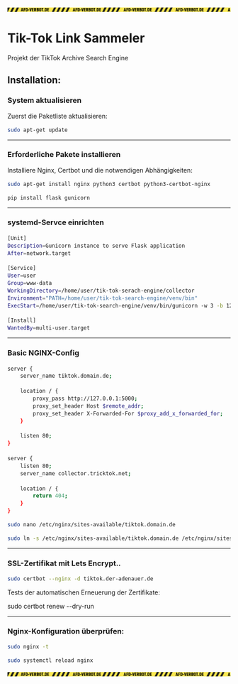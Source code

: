 ![Banderole](./banderole.png)

# Tik-Tok Link Sammeler

Projekt der TikTok Archive Search Engine



## Installation:


### System aktualisieren

Zuerst die Paketliste aktualisieren:

```bash
sudo apt-get update
```

_______________


### Erforderliche Pakete installieren

Installiere Nginx, Certbot und die notwendigen Abhängigkeiten:

```bash
sudo apt-get install nginx python3 certbot python3-certbot-nginx 
```



```bash
pip install flask gunicorn
```




________________________


### systemd-Servce einrichten

```bash
[Unit]
Description=Gunicorn instance to serve Flask application
After=network.target

[Service]
User=user
Group=www-data
WorkingDirectory=/home/user/tik-tok-serach-engine/collector
Environment="PATH=/home/user/tik-tok-search-engine/venv/bin"
ExecStart=/home/user/tik-tok-search-engine/venv/bin/gunicorn -w 3 -b 127.0.0.1:5000 app:app

[Install]
WantedBy=multi-user.target
```

_______________

### Basic NGINX-Config

```bash
server {
    server_name tiktok.domain.de;

    location / {
        proxy_pass http://127.0.0.1:5000;
        proxy_set_header Host $remote_addr;
        proxy_set_header X-Forwarded-For $proxy_add_x_forwarded_for;
    }

    listen 80;
}

server {
    listen 80;
    server_name collector.tricktok.net;

    location / {
        return 404;
    }
}
```


```bash
sudo nano /etc/nginx/sites-available/tiktok.domain.de
```

```bash
sudo ln -s /etc/nginx/sites-available/tiktok.domain.de /etc/nginx/sites-enabled/
```

_______________


### SSL-Zertifikat mit Lets Encrypt..


```bash
sudo certbot --nginx -d tiktok.der-adenauer.de
```

Tests der automatischen Erneuerung der Zertifikate:

sudo certbot renew --dry-run

________________________

### Nginx-Konfiguration überprüfen:

```bash
sudo nginx -t
```


```bash
sudo systemctl reload nginx
```


![Banderole](./banderole.png)